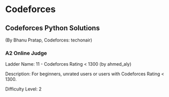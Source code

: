 # Codeforces
## Codeforces Python Solutions 
(By Bhanu Pratap, Codeforces: techonair)
### A2 Online Judge

Ladder Name: 11 - Codeforces Rating < 1300 (by ahmed_aly)

Description:
For beginners, unrated users or users with Codeforces Rating < 1300.

Difficulty Level: 2

